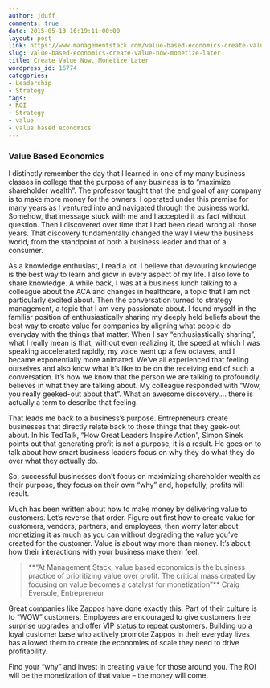 ```yaml
---
author: jduff
comments: true
date: 2015-05-13 16:19:11+00:00
layout: post
link: https://www.managementstack.com/value-based-economics-create-value-now-monetize-later/
slug: value-based-economics-create-value-now-monetize-later
title: Create Value Now, Monetize Later
wordpress_id: 16774
categories:
- Leadership
- Strategy
tags:
- ROI
- Strategy
- value
- value based economics
---
```


### Value Based Economics


  
  
I distinctly remember the day that I learned in one of my many business classes in college that the purpose of any business is to “maximize shareholder wealth”. The professor taught that the end goal of any company is to make more money for the owners. I operated under this premise for many years as I ventured into and navigated through the business world. Somehow, that message stuck with me and I accepted it as fact without question. Then I discovered over time that I had been dead wrong all those years. That discovery fundamentally changed the way I view the business world, from the standpoint of both a business leader and that of a consumer.

As a knowledge enthusiast, I read a lot. I believe that devouring knowledge is the best way to learn and grow in every aspect of my life. I also love to share knowledge. A while back, I was at a business lunch talking to a colleague about the ACA and changes in healthcare, a topic that I am not particularly excited about. Then the conversation turned to strategy management, a topic that I am very passionate about. I found myself in the familiar position of enthusiastically sharing my deeply held beliefs about the best way to create value for companies by aligning what people do everyday with the things that matter. When I say “enthusiastically sharing”, what I really mean is that, without even realizing it, the speed at which I was speaking accelerated rapidly, my voice went up a few octaves, and I became exponentially more animated. We’ve all experienced that feeling ourselves and also know what it’s like to be on the receiving end of such a conversation. It’s how we know that the person we are talking to profoundly believes in what they are talking about. My colleague responded with “Wow, you really geeked-out about that”. What an awesome discovery…. there is actually a term to describe that feeling.

That leads me back to a business’s purpose. Entrepreneurs create businesses that directly relate back to those things that they geek-out about. In his TedTalk, “How Great Leaders Inspire Action”, Simon Sinek points out that generating profit is not a purpose, it is a result. He goes on to talk about how smart business leaders focus on why they do what they do over what they actually do.

So, successful businesses don’t focus on maximizing shareholder wealth as their purpose, they focus on their own “why” and, hopefully, profits will result.

Much has been written about how to make money by delivering value to customers. Let’s reverse that order. Figure out first how to create value for customers, vendors, partners, and employees, then worry later about monetizing it as much as you can without degrading the value you’ve created for the customer. Value is about way more than money. It’s about how their interactions with your business make them feel.


<blockquote>**“At Management Stack, value based economics is the business practice of prioritizing value over profit. The critical mass created by focusing on value becomes a catalyst for monetization”** Craig Eversole, Entrepreneur</blockquote>


Great companies like Zappos have done exactly this. Part of their culture is to “WOW” customers. Employees are encouraged to give customers free surprise upgrades and offer VIP status to repeat customers. Building up a loyal customer base who actively promote Zappos in their everyday lives has allowed them to create the economies of scale they need to drive profitability.

Find your “why” and invest in creating value for those around you. The ROI will be the monetization of that value – the money will come.
